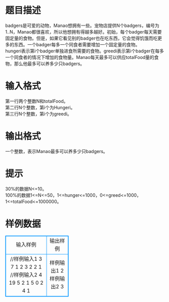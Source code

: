 # 

 
 # 题目描述 
badgers是可爱的动物，Manao想拥有一些。宠物店提供N个badgers，编号为1..N，Manao都很喜欢，所以他想拥有得越多越好。初始，每个badger每天需要固定量的食物。但是，如果它看见别的badger也在吃东西，它会觉得饥饿而吃更多的东西。一个badger每多一个同食者需要增加一个固定量的食物。<BR>hungeri表示第i个badger单独进食所需要的食物。greedi表示第i个badger在每多一个同食者的情况下增加的食物量。Manao每天最多可以供应totalFood量的食物，那么他最多可以养多少只badgers。<BR> 

 
 # 输入格式 
第一行两个整数N和totalFood。<BR>第二行N个整数，第i个为Hungeri。<BR>第三行N个整数，第i个为greedi。 

 
 # 输出格式 
一个整数，表示Manao最多可以养多少只badgers。 

 
 # 提示 
30%的数据N&lt;=10。<BR>100%的数据1&lt;=N&lt;=50，1&lt;=hunger&lt;=1000，0&lt;=greed&lt;=1000，1&lt;=totalFood&lt;=1000000。 
# 样例数据
<style>
        table,table tr th, table tr td { border:1px solid #0094ff; }
        table { width: 200px; min-height: 25px; line-height: 25px; text-align: center; border-collapse: collapse;}   
    </style>
<table>
	<tr>
		<td>输入样例</td>
		<td>输出样例</td>
	</tr>
<tr><td>//样例输入1
3 7
1 2 3
2 2 1
//样例输入2
4 19
5 2 1 5
0 2 4 1
</td><td>样例输出1
2
样例输出2
3</td></tr></table>
